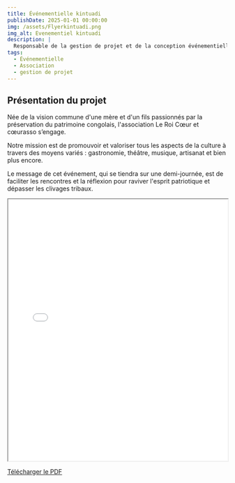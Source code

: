 ```yaml
---
title: Événementielle kintuadi
publishDate: 2025-01-01 00:00:00
img: /assets/Flyerkintuadi.png
img_alt: Evenementiel kintuadi
description: |
  Responsable de la gestion de projet et de la conception événementielle.
tags:
  - Événementielle
  - Association
  - gestion de projet
---
```


## Présentation du projet

Née de la vision commune d'une mère et d'un fils passionnés par la préservation du patrimoine congolais, l'association Le Roi Cœur et cœurasso s’engage.

Notre mission est de promouvoir et valoriser tous les aspects de la culture à travers des moyens variés : gastronomie, théâtre, musique, artisanat et bien plus encore.

Le message de cet événement, qui se tiendra sur une demi-journée, est de faciliter les rencontres et la réflexion pour raviver l'esprit patriotique et dépasser les clivages tribaux.



<!-- 🧾 PDF intégré -->
<iframe src="/assets/kintuadi.pdf" width="100%" height="600px">
  Votre navigateur ne supporte pas les iframes.
</iframe>

[Télécharger le PDF](/assets/kintuadi.pdf)
